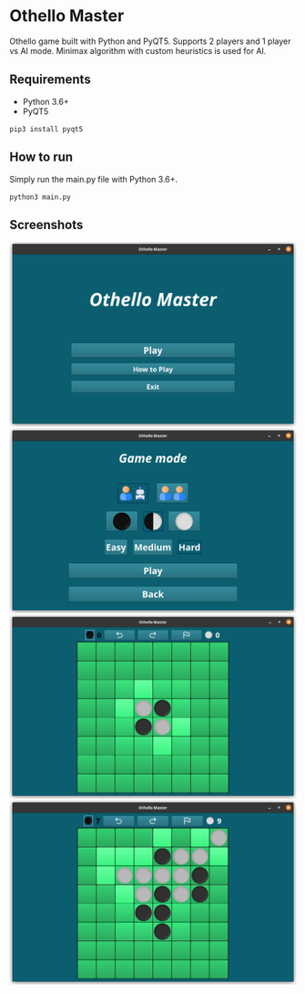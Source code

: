 #  Othello Master

Othello game built with Python and PyQT5.
Supports 2 players and 1 player vs AI mode.
Minimax algorithm with custom heuristics is used for AI.

## Requirements
<ul>
    <li>Python 3.6+</li>
    <li> PyQT5</li>
</ul>

```
pip3 install pyqt5
```

## How to run
Simply run the main.py file with Python 3.6+.
```
python3 main.py
```

## Screenshots
![start screen](https://raw.githubusercontent.com/Nikola352/OthelloMaster/assets/ss1.png)
![game mode](https://raw.githubusercontent.com/Nikola352/OthelloMaster/assets/ss2.png)
![game start](https://raw.githubusercontent.com/Nikola352/OthelloMaster/assets/ss3.png)
![gameplay](https://raw.githubusercontent.com/Nikola352/OthelloMaster/assets/ss4.png)

